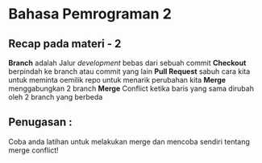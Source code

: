 # Bahasa Pemrograman 2
## Recap pada materi - 2
**Branch** adalah Jalur *development* bebas dari sebuah commit
**Checkout** berpindah ke branch atau commit yang lain 
**Pull Request** sabuh cara kita untuk meminta oemilik repo untuk menarik perubahan kita
**Merge** menggabungkan 2 branch
**Merge** Conflict ketika baris yang sama dirubah oleh 2 branch yang berbeda

## Penugasan :
Coba anda latihan untuk melakukan merge dan mencoba sendiri tentang merge conflict!
